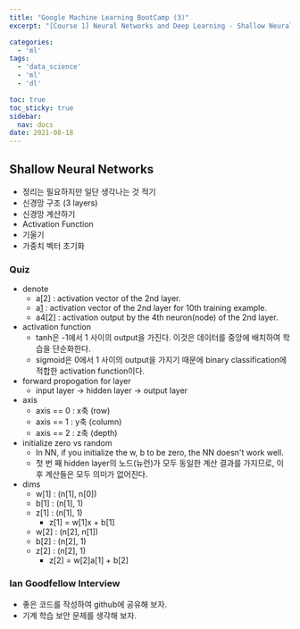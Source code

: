 ```yaml
---
title: "Google Machine Learning BootCamp (3)"
excerpt: "[Course 1] Neural Networks and Deep Learning - Shallow Neural Networks"

categories:
  - 'ml'
tags:
  - 'data_science'
  - 'ml'
  - 'dl'

toc: true
toc_sticky: true
sidebar:
  nav: docs
date: 2021-08-18
---
```


## Shallow Neural Networks

* 정리는 필요하지만 일단 생각나는 것 적기
* 신경망 구조 (3 layers)
* 신경망 계산하기
* Activation Function
* 기울기
* 가중치 벡터 초기화

### Quiz

* denote
  * a[2] : activation vector of the 2nd layer.
  * a[1](10) : activation vector of the 2nd layer for 10th training example.
  * a4[2] : activation output by the 4th neuron(node) of the 2nd layer.
* activation function 
  * tanh은 -1에서 1 사이의 output을 가진다. 이것은 데이터를 중앙에 배치하여 학습을 단순화한다.
  * sigmoid은 0에서 1 사이의 output을 가지기 때문에 binary classification에 적합한 activation function이다.
* forward propogation for layer
  * input layer -> hidden layer -> output layer
* axis
  * axis == 0 : x축 (row)
  * axis == 1 : y축 (column)
  * axis == 2 : z축 (depth)
* initialize zero vs random
  * In NN, if you initialize the w, b to be zero, the NN doesn't work well.
  * 첫 번 째 hidden layer의 노드(뉴런)가 모두 동일한 계산 결과를 가지므로, 이후 계산들은 모두 의미가 없어진다.
* dims
  * w[1] : (n[1], n[0])
  * b[1] : (n[1], 1)
  * z[1] : (n[1], 1)
    * z[1] = w[1]x + b[1]
  * w[2] : (n[2], n[1])
  * b[2] : (n[2], 1)
  * z[2] : (n[2], 1)
    * z[2] = w[2]a[1] + b[2]

### Ian Goodfellow Interview
  * 좋은 코드를 작성하여 github에 공유해 보자.
  * 기계 학습 보안 문제를 생각해 보자.